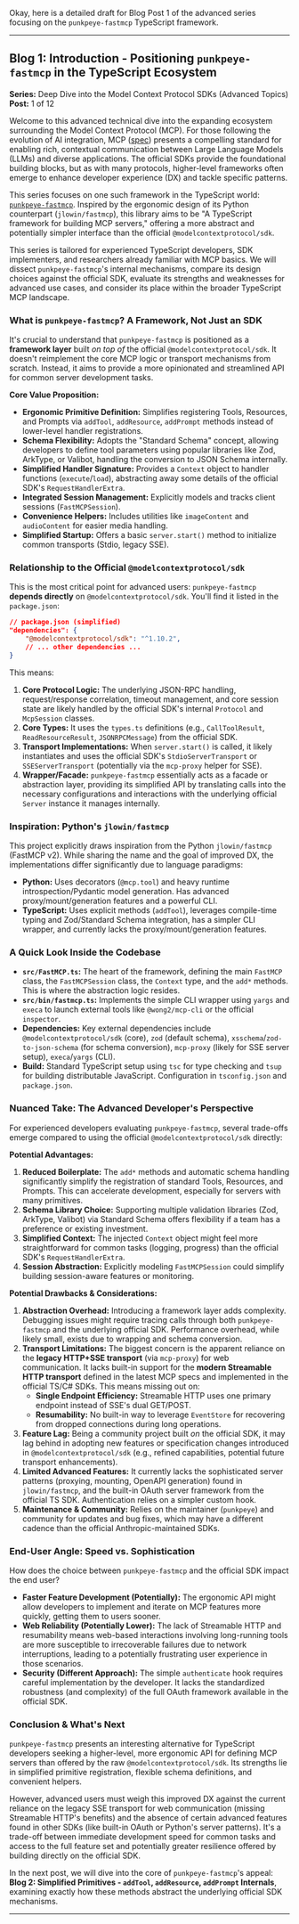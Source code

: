 Okay, here is a detailed draft for Blog Post 1 of the advanced series focusing on the `punkpeye-fastmcp` TypeScript framework.

---

## Blog 1: Introduction - Positioning `punkpeye-fastmcp` in the TypeScript Ecosystem

**Series:** Deep Dive into the Model Context Protocol SDKs (Advanced Topics)
**Post:** 1 of 12

Welcome to this advanced technical dive into the expanding ecosystem surrounding the Model Context Protocol (MCP). For those following the evolution of AI integration, MCP ([spec](https://modelcontextprotocol.io/)) presents a compelling standard for enabling rich, contextual communication between Large Language Models (LLMs) and diverse applications. The official SDKs provide the foundational building blocks, but as with many protocols, higher-level frameworks often emerge to enhance developer experience (DX) and tackle specific patterns.

This series focuses on one such framework in the TypeScript world: [`punkpeye-fastmcp`](https://github.com/punkpeye/fastmcp). Inspired by the ergonomic design of its Python counterpart (`jlowin/fastmcp`), this library aims to be "A TypeScript framework for building MCP servers," offering a more abstract and potentially simpler interface than the official `@modelcontextprotocol/sdk`.

This series is tailored for experienced TypeScript developers, SDK implementers, and researchers already familiar with MCP basics. We will dissect `punkpeye-fastmcp`'s internal mechanisms, compare its design choices against the official SDK, evaluate its strengths and weaknesses for advanced use cases, and consider its place within the broader TypeScript MCP landscape.

### What is `punkpeye-fastmcp`? A Framework, Not Just an SDK

It's crucial to understand that `punkpeye-fastmcp` is positioned as a **framework layer** built *on top of* the official `@modelcontextprotocol/sdk`. It doesn't reimplement the core MCP logic or transport mechanisms from scratch. Instead, it aims to provide a more opinionated and streamlined API for common server development tasks.

**Core Value Proposition:**

*   **Ergonomic Primitive Definition:** Simplifies registering Tools, Resources, and Prompts via `addTool`, `addResource`, `addPrompt` methods instead of lower-level handler registrations.
*   **Schema Flexibility:** Adopts the "Standard Schema" concept, allowing developers to define tool parameters using popular libraries like Zod, ArkType, or Valibot, handling the conversion to JSON Schema internally.
*   **Simplified Handler Signature:** Provides a `Context` object to handler functions (`execute`/`load`), abstracting away some details of the official SDK's `RequestHandlerExtra`.
*   **Integrated Session Management:** Explicitly models and tracks client sessions (`FastMCPSession`).
*   **Convenience Helpers:** Includes utilities like `imageContent` and `audioContent` for easier media handling.
*   **Simplified Startup:** Offers a basic `server.start()` method to initialize common transports (Stdio, legacy SSE).

### Relationship to the Official `@modelcontextprotocol/sdk`

This is the most critical point for advanced users: `punkpeye-fastmcp` **depends directly** on `@modelcontextprotocol/sdk`. You'll find it listed in the `package.json`:

```json
// package.json (simplified)
"dependencies": {
    "@modelcontextprotocol/sdk": "^1.10.2",
    // ... other dependencies ...
}
```

This means:

1.  **Core Protocol Logic:** The underlying JSON-RPC handling, request/response correlation, timeout management, and core session state are likely handled by the official SDK's internal `Protocol` and `McpSession` classes.
2.  **Core Types:** It uses the `types.ts` definitions (e.g., `CallToolResult`, `ReadResourceResult`, `JSONRPCMessage`) from the official SDK.
3.  **Transport Implementations:** When `server.start()` is called, it likely instantiates and uses the official SDK's `StdioServerTransport` or `SSEServerTransport` (potentially via the `mcp-proxy` helper for SSE).
4.  **Wrapper/Facade:** `punkpeye-fastmcp` essentially acts as a facade or abstraction layer, providing its simplified API by translating calls into the necessary configurations and interactions with the underlying official `Server` instance it manages internally.

### Inspiration: Python's `jlowin/fastmcp`

This project explicitly draws inspiration from the Python `jlowin/fastmcp` (FastMCP v2). While sharing the name and the goal of improved DX, the implementations differ significantly due to language paradigms:

*   **Python:** Uses decorators (`@mcp.tool`) and heavy runtime introspection/Pydantic model generation. Has advanced proxy/mount/generation features and a powerful CLI.
*   **TypeScript:** Uses explicit methods (`addTool`), leverages compile-time typing and Zod/Standard Schema integration, has a simpler CLI wrapper, and currently lacks the proxy/mount/generation features.

### A Quick Look Inside the Codebase

*   **`src/FastMCP.ts`:** The heart of the framework, defining the main `FastMCP` class, the `FastMCPSession` class, the `Context` type, and the `add*` methods. This is where the abstraction logic resides.
*   **`src/bin/fastmcp.ts`:** Implements the simple CLI wrapper using `yargs` and `execa` to launch external tools like `@wong2/mcp-cli` or the official `inspector`.
*   **Dependencies:** Key external dependencies include `@modelcontextprotocol/sdk` (core), `zod` (default schema), `xsschema`/`zod-to-json-schema` (for schema conversion), `mcp-proxy` (likely for SSE server setup), `execa`/`yargs` (CLI).
*   **Build:** Standard TypeScript setup using `tsc` for type checking and `tsup` for building distributable JavaScript. Configuration in `tsconfig.json` and `package.json`.

### Nuanced Take: The Advanced Developer's Perspective

For experienced developers evaluating `punkpeye-fastmcp`, several trade-offs emerge compared to using the official `@modelcontextprotocol/sdk` directly:

**Potential Advantages:**

1.  **Reduced Boilerplate:** The `add*` methods and automatic schema handling significantly simplify the registration of standard Tools, Resources, and Prompts. This can accelerate development, especially for servers with many primitives.
2.  **Schema Library Choice:** Supporting multiple validation libraries (Zod, ArkType, Valibot) via Standard Schema offers flexibility if a team has a preference or existing investment.
3.  **Simplified Context:** The injected `Context` object might feel more straightforward for common tasks (logging, progress) than the official SDK's `RequestHandlerExtra`.
4.  **Session Abstraction:** Explicitly modeling `FastMCPSession` could simplify building session-aware features or monitoring.

**Potential Drawbacks & Considerations:**

1.  **Abstraction Overhead:** Introducing a framework layer adds complexity. Debugging issues might require tracing calls through both `punkpeye-fastmcp` and the underlying official SDK. Performance overhead, while likely small, exists due to wrapping and schema conversion.
2.  **Transport Limitations:** The biggest concern is the apparent reliance on the **legacy HTTP+SSE transport** (via `mcp-proxy`) for web communication. It lacks built-in support for the **modern Streamable HTTP transport** defined in the latest MCP specs and implemented in the official TS/C# SDKs. This means missing out on:
    *   **Single Endpoint Efficiency:** Streamable HTTP uses one primary endpoint instead of SSE's dual GET/POST.
    *   **Resumability:** No built-in way to leverage `EventStore` for recovering from dropped connections during long operations.
3.  **Feature Lag:** Being a community project built *on* the official SDK, it may lag behind in adopting new features or specification changes introduced in `@modelcontextprotocol/sdk` (e.g., refined capabilities, potential future transport enhancements).
4.  **Limited Advanced Features:** It currently lacks the sophisticated server patterns (proxying, mounting, OpenAPI generation) found in `jlowin/fastmcp`, and the built-in OAuth server framework from the official TS SDK. Authentication relies on a simpler custom hook.
5.  **Maintenance & Community:** Relies on the maintainer (`punkpeye`) and community for updates and bug fixes, which may have a different cadence than the official Anthropic-maintained SDKs.

### End-User Angle: Speed vs. Sophistication

How does the choice between `punkpeye-fastmcp` and the official SDK impact the end user?

*   **Faster Feature Development (Potentially):** The ergonomic API might allow developers to implement and iterate on MCP features more quickly, getting them to users sooner.
*   **Web Reliability (Potentially Lower):** The lack of Streamable HTTP and resumability means web-based interactions involving long-running tools are more susceptible to irrecoverable failures due to network interruptions, leading to a potentially frustrating user experience in those scenarios.
*   **Security (Different Approach):** The simple `authenticate` hook requires careful implementation by the developer. It lacks the standardized robustness (and complexity) of the full OAuth framework available in the official SDK.

### Conclusion & What's Next

`punkpeye-fastmcp` presents an interesting alternative for TypeScript developers seeking a higher-level, more ergonomic API for defining MCP servers than offered by the raw `@modelcontextprotocol/sdk`. Its strengths lie in simplified primitive registration, flexible schema definitions, and convenient helpers.

However, advanced users must weigh this improved DX against the current reliance on the legacy SSE transport for web communication (missing Streamable HTTP's benefits) and the absence of certain advanced features found in other SDKs (like built-in OAuth or Python's server patterns). It's a trade-off between immediate development speed for common tasks and access to the full feature set and potentially greater resilience offered by building directly on the official SDK.

In the next post, we will dive into the core of `punkpeye-fastmcp`'s appeal: **Blog 2: Simplified Primitives - `addTool`, `addResource`, `addPrompt` Internals**, examining exactly how these methods abstract the underlying official SDK mechanisms.

---